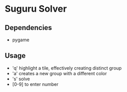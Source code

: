 # Suguru Solver
## Dependencies
- pygame

## Usage
- 'q' highlight a tile, effectively creating distinct group
- 'a' creates a new group with a different color
- 's' solve
- [0-9] to enter number
